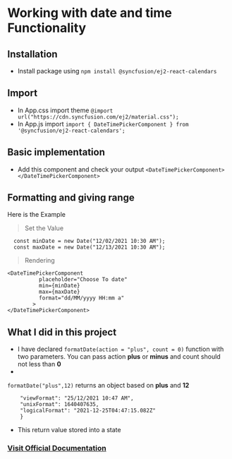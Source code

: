 # Working with date and time Functionality

## Installation
- Install package using ```npm install @syncfusion/ej2-react-calendars```

## Import
- In App.css import theme ```@import url("https://cdn.syncfusion.com/ej2/material.css");```
- In App.js import ```import { DateTimePickerComponent } from '@syncfusion/ej2-react-calendars';```

## Basic implementation
- Add this component and check your output ```<DateTimePickerComponent></DateTimePickerComponent>```


## Formatting and giving range
Here is the Example 
> Set the Value
```
  const minDate = new Date("12/02/2021 10:30 AM");
  const maxDate = new Date("12/13/2021 10:30 AM");
```
> Rendering
```
<DateTimePickerComponent
          placeholder="Choose To date"
          min={minDate}
          max={maxDate}
          format="dd/MM/yyyy HH:mm a"
        >
</DateTimePickerComponent>
```


## What I did in this project
- I have declared ```formatDate(action = "plus", count = 0)``` function with two parameters. You can pass action **plus** or **minus** and count should not less than **0**
- 
```formatDate("plus",12)``` returns an object based on **plus** and **12** 
```{
    "viewFormat": "25/12/2021 10:47 AM",
    "unixFormat": 1640407635,
    "logicalFormat": "2021-12-25T04:47:15.082Z"
    }
```
  - This return value stored into a state


### [Visit Official Documentation](https://ej2.syncfusion.com/react/documentation/calendar/getting-started/)







